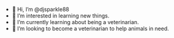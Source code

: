 - 👋 Hi, I’m @djsparkle88
- 👀 I’m interested in learning new things.
- 🌱 I’m currently learning about being a veterinarian.
- 💞️ I’m looking to become a veterinarian to help animals in need.


<!---
djsparkle88/djsparkle88 is a ✨ special ✨ repository because its `README.md` (this file) appears on your GitHub profile.
You can click the Preview link to take a look at your changes.
--->
